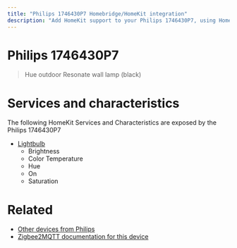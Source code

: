 ```yaml
---
title: "Philips 1746430P7 Homebridge/HomeKit integration"
description: "Add HomeKit support to your Philips 1746430P7, using Homebridge, Zigbee2MQTT and homebridge-z2m."
---
```

<!---
This file has been GENERATED using src/docgen/docgen.ts
DO NOT EDIT THIS FILE MANUALLY!
-->
# Philips 1746430P7
> Hue outdoor Resonate wall lamp (black)


# Services and characteristics
The following HomeKit Services and Characteristics are exposed by
the Philips 1746430P7

* [Lightbulb](../../light.md)
  * Brightness
  * Color Temperature
  * Hue
  * On
  * Saturation


# Related
* [Other devices from Philips](../index.md#philips)
* [Zigbee2MQTT documentation for this device](https://www.zigbee2mqtt.io/devices/1746430P7.html)
